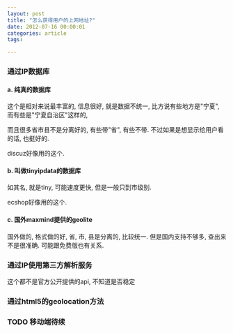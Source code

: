 ```yaml
---
layout: post
title: "怎么获得用户的上网地址?"
date: 2012-07-16 00:00:01
categories: article
tags: 

---
```



### 通过IP数据库

#### a. 纯真的数据库

这个是相对来说最丰富的, 信息很好, 就是数据不统一, 比方说有些地方是"宁夏", 而有些是"宁夏自治区"这样的,

而且很多省市县不是分离好的, 有些带"省", 有些不带. 不过如果是想显示给用户看的话, 也挺好的.

discuz好像用的这个.

#### b. 叫做tinyipdata的数据库

如其名, 就是tiny, 可能速度更快, 但是一般只到市级别.

ecshop好像用的这个.

#### c. 国外maxmind提供的geolite

国外做的, 格式做的好, 省, 市, 县是分离的, 比较统一. 但是国内支持不够多, 查出来不是很准确. 可能跟免费版也有关系.


### 通过IP使用第三方解析服务

这个都不是官方公开提供的api, 不知道是否稳定


### 通过html5的geolocation方法



### TODO 移动端待续

